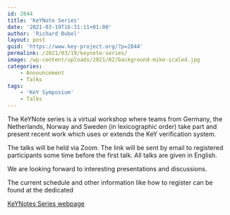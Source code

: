 ```yaml
---
id: 2844
title: 'KeYNote Series'
date: '2021-03-19T16:31:11+01:00'
author: 'Richard Bubel'
layout: post
guid: 'https://www.key-project.org/?p=2844'
permalink: /2021/03/19/keynote-series/
image: /wp-content/uploads/2021/02/background-mike-scaled.jpg
categories:
    - Announcement
    - Talks
tags:
    - 'KeY Symposium'
    - Talks
---
```


The KeYNote series is a virtual workshop where teams from Germany, the Netherlands, Norway and Sweden (in lexicographic order) take part and present recent work which uses or extends the KeY verification system.

<span>The talks will be held via Zoom. The link will be sent by email to registered participants some time before the first talk. All talks are given in English.</span>

We are looking forward to interesting presentations and discussions.

The current schedule and other information like how to register can be found at the dedicated

<span style="font-size: inherit; text-align: center;"> </span>[KeYNotes Series webpage](https://www.key-project.org/the-keynote-series/)